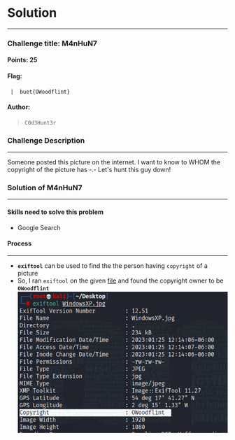 # Solution

---

### Challenge title: M4nHuN7

#### Points: 25

#### Flag:

```
 |  buet{OWoodflint}
```

#### Author:

> ```
> C0d3Hunt3r
> ```

### Challenge Description

---

Someone posted this picture on the internet. I want to know to WHOM the copyright of the picture has -.- 
Let's hunt this guy down!

### Solution of M4nHuN7

---

#### Skills need to solve this problem

+ Google Search

#### Process

---

+ **`exiftool`** can be used to find the the person having `copyright` of a picture
+ So, I ran `exiftool` on the given [file](./WindowsXP.jpg) and found the copyright owner to be **`OWoodflint`**
![solve](./Photos/solve.PNG)